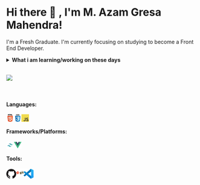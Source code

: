 # Hi there 👋 , I'm M. Azam Gresa Mahendra!
I'm a Fresh Graduate.
I'm currently focusing on studying to become a Front End Developer.


<details>
 <summary><strong>What i am learning/working on these days</strong></summary>
    - 🌱 I’m currently learning Javascript, Typescript, Vue JS, and Nuxt JS </br>
    - 💬 Ask me about anything.</br>
    - 📫 How to reach me: <a href="azadra527@gmail.com">Email</a>  </br>
    - 😄 Pronouns: He/Him </br>
    - ⚡ Fun fact: ... </br>
</details>
<br>
<p></p>
    <img src="https://github-readme-stats.vercel.app/api?username=mazamgresam&show_icons=true&theme=radical" />

</p>
<br>

#### Languages:
<img align="left" alt="HTML" width="20px" src="https://raw.githubusercontent.com/github/explore/80688e429a7d4ef2fca1e82350fe8e3517d3494d/topics/html/html.png" />
<img align="left" alt="CSS" width="20px" src="https://raw.githubusercontent.com/github/explore/80688e429a7d4ef2fca1e82350fe8e3517d3494d/topics/css/css.png" />
<img align="left" alt="JavaScript" width="20px" src="https://raw.githubusercontent.com/github/explore/80688e429a7d4ef2fca1e82350fe8e3517d3494d/topics/javascript/javascript.png" />

<br>

#### Frameworks/Platforms:
<img align="left" height="20" src="https://raw.githubusercontent.com/github/explore/80688e429a7d4ef2fca1e82350fe8e3517d3494d/topics/tailwind/tailwind.png">
<img align="left" height="20" src="https://raw.githubusercontent.com/github/explore/80688e429a7d4ef2fca1e82350fe8e3517d3494d/topics/vue/vue.png">
<br/> 


#### Tools:
<img align="left" alt="GitHub" width="26px" src="https://raw.githubusercontent.com/github/explore/78df643247d429f6cc873026c0622819ad797942/topics/github/github.png" />
<img align="left" height="20" src="https://raw.githubusercontent.com/github/explore/80688e429a7d4ef2fca1e82350fe8e3517d3494d/topics/git/git.png">
<img align="left" alt="Visual Studio Code" width="26px" src="https://raw.githubusercontent.com/github/explore/78df643247d429f6cc873026c0622819ad797942/topics/visual-studio-code/visual-studio-code.png" />
<br/ >